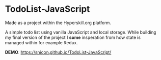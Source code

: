 # TodoList-JavaScript
Made as a project within the Hyperskill.org platform.

A simple todo list using vanilla JavaScript and local storage. While building my final version of the project I **some** insperation from how state is managed within for example Redux.

**DEMO**: https://snicon.github.io/TodoList-JavaScript/
